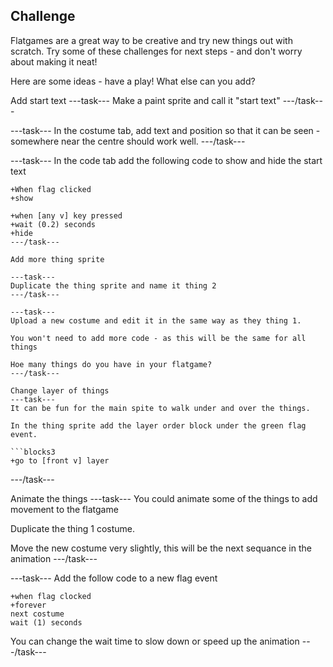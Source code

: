 ## Challenge

Flatgames are a great way to be creative and try new things out with scratch. Try some of these challenges for next steps - and don't worry about making it neat!

Here are some ideas - have a play! What else can you add? 

Add start text
---task---
Make a paint sprite and call it "start text"
---/task---

---task---
In the costume tab, add text and position so that it can be seen - somewhere near the centre should work well.
---/task---

---task---
In the code tab add the following code to show and hide the start text

```blocks3
+When flag clicked
+show

+when [any v] key pressed
+wait (0.2) seconds
+hide
---/task---

Add more thing sprite

---task---
Duplicate the thing sprite and name it thing 2
---/task---

---task---
Upload a new costume and edit it in the same way as they thing 1.

You won't need to add more code - as this will be the same for all things

Hoe many things do you have in your flatgame?
---/task---

Change layer of things
---task---
It can be fun for the main spite to walk under and over the things. 

In the thing sprite add the layer order block under the green flag event.

```blocks3
+go to [front v] layer
```
---/task---

Animate the things
---task---
You could animate some of the things to add movement to the flatgame

Duplicate the thing 1 costume. 

Move the new costume very slightly, this will be the next sequance in the animation
---/task---

---task---
Add the follow code to a new flag event

```blocks3
+when flag clocked
+forever
next costume
wait (1) seconds
```

You can change the wait time to slow down or speed up the animation 
---/task---






